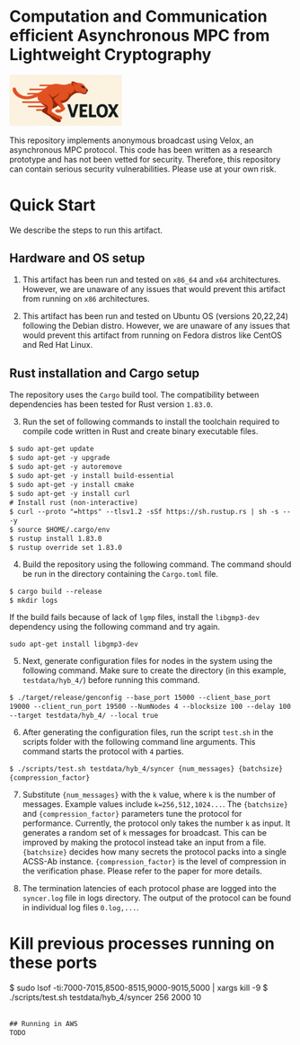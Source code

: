 # Computation and Communication efficient Asynchronous MPC from Lightweight Cryptography

<img src="images/velox_logo.png" width="200"/>

This repository implements anonymous broadcast using Velox, an asynchronous MPC protocol. This code has been written as a research prototype and has not been vetted for security. Therefore, this repository can contain serious security vulnerabilities. Please use at your own risk. 

# Quick Start
We describe the steps to run this artifact. 

## Hardware and OS setup
1. This artifact has been run and tested on `x86_64` and `x64` architectures. However, we are unaware of any issues that would prevent this artifact from running on `x86` architectures. 

2. This artifact has been run and tested on Ubuntu OS (versions 20,22,24) following the Debian distro. However, we are unaware of any issues that would prevent this artifact from running on Fedora distros like CentOS and Red Hat Linux. 

## Rust installation and Cargo setup
The repository uses the `Cargo` build tool. The compatibility between dependencies has been tested for Rust version `1.83.0`.

3. Run the set of following commands to install the toolchain required to compile code written in Rust and create binary executable files. 
```
$ sudo apt-get update
$ sudo apt-get -y upgrade
$ sudo apt-get -y autoremove
$ sudo apt-get -y install build-essential
$ sudo apt-get -y install cmake
$ sudo apt-get -y install curl
# Install rust (non-interactive)
$ curl --proto "=https" --tlsv1.2 -sSf https://sh.rustup.rs | sh -s -- -y
$ source $HOME/.cargo/env
$ rustup install 1.83.0
$ rustup override set 1.83.0
```
4. Build the repository using the following command. The command should be run in the directory containing the `Cargo.toml` file. 
```
$ cargo build --release
$ mkdir logs
```
If the build fails because of lack of `lgmp` files, install the `libgmp3-dev` dependency using the following command and try again.
```
sudo apt-get install libgmp3-dev
```

5. Next, generate configuration files for nodes in the system using the following command. Make sure to create the directory (in this example, `testdata/hyb_4/`) before running this command. 
```
$ ./target/release/genconfig --base_port 15000 --client_base_port 19000 --client_run_port 19500 --NumNodes 4 --blocksize 100 --delay 100 --target testdata/hyb_4/ --local true
```

6. After generating the configuration files, run the script `test.sh` in the scripts folder with the following command line arguments. This command starts the protocol with `4` parties. 
```
$ ./scripts/test.sh testdata/hyb_4/syncer {num_messages} {batchsize} {compression_factor}
```

7. Substitute `{num_messages}` with the `k` value, where `k` is the number of messages.  Example values include `k=256,512,1024...`. The `{batchsize}` and `{compression_factor}` parameters tune the protocol for performance. Currently, the protocol only takes the number `k` as input. It generates a random set of `k` messages for broadcast. This can be improved by making the protocol instead take an input from a file. `{batchsize}` decides how many secrets the protocol packs into a single ACSS-Ab instance. `{compression_factor}` is the level of compression in the verification phase. Please refer to the paper for more details. 


8. The termination latencies of each protocol phase are logged into the `syncer.log` file in logs directory. The output of the protocol can be found in individual log files `0.log,...`. 

# Kill previous processes running on these ports
$ sudo lsof -ti:7000-7015,8500-8515,9000-9015,5000 | xargs kill -9
$ ./scripts/test.sh testdata/hyb_4/syncer 256 2000 10
```

## Running in AWS
TODO
